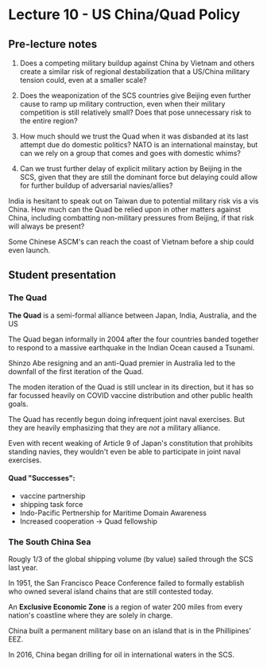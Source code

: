 # Lecture 10 - US China/Quad Policy
## Pre-lecture notes
1. Does a competing military buildup against China by Vietnam and others create
a similar risk of regional destabilization that a US/China military tension 
could, even at a smaller scale?

2. Does the weaponization of the SCS countries give Beijing even further cause to
ramp up military contruction, even when their military competition is still 
relatively small? Does that pose unnecessary risk to the entire region?

3. How much should we trust the Quad when it was disbanded at its last attempt
due do domestic politics? NATO is an international mainstay, but can we rely
on a group that comes and goes with domestic whims?

4. Can we trust further delay of explicit military action by Beijing in the SCS,
given that they are still the dominant force but delaying could allow for further 
buildup of adversarial navies/allies?

India is hesitant to speak out on Taiwan due to potential military risk vis a 
vis China. How much can the Quad be relied upon in other matters against China, 
including combatting non-military pressures from Beijing, if that risk will
always be present?

Some Chinese ASCM's can reach the coast of Vietnam before a ship could even 
launch.

## Student presentation
### The Quad
**The Quad** is a semi-formal alliance between Japan, India, Australia, and the US

The Quad began informally in 2004 after the four countries banded together to
respond to a massive earthquake in the Indian Ocean caused a Tsunami.

Shinzo Abe resigning and an anti-Quad premier in Australia led to the downfall of
the first iteration of the Quad.

The moden iteration of the Quad is still unclear in its direction, but it has so 
far focussed heavily on COVID vaccine distribution and other public health goals.

The Quad has recently begun doing infrequent joint naval exercises. But they are
heavily emphasizing that they are *not* a military alliance.

Even with recent weaking of Article 9 of Japan's constitution that prohibits 
standing navies, they wouldn't even be able to participate in joint naval 
exercises.

#### Quad "Successes":
- vaccine partnership
- shipping task force
- Indo-Pacific Pertnership for Maritime Domain Awareness
- Increased cooperation &rarr; Quad fellowship 

### The South China Sea
Rougly 1/3 of the global shipping volume (by value) sailed through the SCS last
year.

In 1951, the San Francisco Peace Conference failed to formally establish who
owned several island chains that are still contested today.

An **Exclusive Economic Zone** is a region of water 200 miles from every nation's
coastline where they are solely in charge.

China built a permanent military base on an island that is in the Phillipines'
EEZ.

In 2016, China began drilling for oil in international waters in the SCS.
